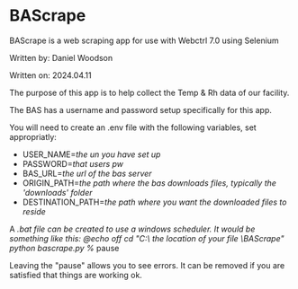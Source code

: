 # BAScrape


BAScrape is a web scraping app for use with Webctrl 7.0 using Selenium

Written by: Daniel Woodson

Written on: 2024.04.11

The purpose of this app is to help collect the Temp & Rh data of our facility.

The BAS has a username and password setup specifically for this app.

You will need to create an .env file with the following variables, set appropriatly:
- USER_NAME=*the un you have set up*
- PASSWORD=*that users pw*
- BAS_URL=*the url of the bas server*
- ORIGIN_PATH=*the path where the bas downloads files, typically the 'downloads' folder*
- DESTINATION_PATH=*the path where you want the downloaded files to reside*
 
A *.bat file can be created to use a windows scheduler. It would be something like this:
@echo off
cd "C:\ *the location of your file* \BAScrape\" 
python bascrape.py %*
pause

Leaving the "pause" allows you to see errors. It can be removed if you are satisfied that things are working ok.